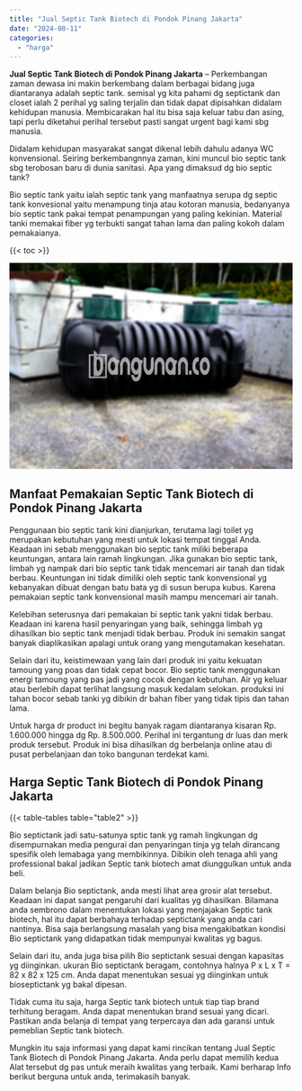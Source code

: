 ```yaml
---
title: "Jual Septic Tank Biotech di Pondok Pinang Jakarta"
date: "2024-08-11"
categories: 
  - "harga"
---
```


**Jual Septic Tank Biotech di Pondok Pinang Jakarta** – Perkembangan zaman dewasa ini makin berkembang dalam berbagai bidang juga diantaranya adalah septic tank. semisal yg kita pahami dg septictank dan closet ialah 2 perihal yg saling terjalin dan tidak dapat dipisahkan didalam kehidupan manusia. Membicarakan hal itu bisa saja keluar tabu dan asing, tapi perlu diketahui perihal tersebut pasti sangat urgent bagi kami sbg manusia.

Didalam kehidupan masyarakat sangat dikenal lebih dahulu adanya WC konvensional. Seiring berkembangnnya zaman, kini muncul bio septic tank sbg terobosan baru di dunia sanitasi. Apa yang dimaksud dg bio septic tank?

Bio septic tank yaitu ialah septic tank yang manfaatnya serupa dg septic tank konvesional yaitu menampung tinja atau kotoran manusia, bedanyanya bio septic tank pakai tempat penampungan yang paling kekinian. Material tanki memakai fiber yg terbukti sangat tahan lama dan paling kokoh dalam pemakaianya.

{{< toc >}}

![Jual Septic Tank Biotech di Pondok Pinang Jakarta](/images/jual-bio-septictank-27.png)

## Manfaat Pemakaian Septic Tank Biotech di Pondok Pinang Jakarta

Penggunaan bio septic tank kini dianjurkan, terutama lagi toilet yg merupakan kebutuhan yang mesti untuk lokasi tempat tinggal Anda. Keadaan ini sebab menggunakan bio septic tank miliki beberapa keuntungan, antara lain ramah lingkungan. Jika gunakan bio septic tank, limbah yg nampak dari bio septic tank tidak mencemari air tanah dan tidak berbau. Keuntungan ini tidak dimiliki oleh septic tank konvensional yg kebanyakan dibuat dengan batu bata yg di susun berupa kubus. Karena pemakaian septic tank konvensional masih mampu mencemari air tanah.

Kelebihan seterusnya dari pemakaian bi septic tank yakni tidak berbau. Keadaan ini karena hasil penyaringan yang baik, sehingga limbah yg dihasilkan bio septic tank menjadi tidak berbau. Produk ini semakin sangat banyak diaplikasikan apalagi untuk orang yang mengutamakan kesehatan.

Selain dari itu, keistimewaan yang lain dari produk ini yaitu kekuatan tamoung yang poas dan tidak cepat bocor. Bio septic tank menggunakan energi tamoung yang pas jadi yang cocok dengan kebutuhan. Air yg keluar atau berlebih dapat terlihat langsung masuk kedalam selokan. produksi ini tahan bocor sebab tanki yg dibikin dr bahan fiber yang tidak tipis dan tahan lama.

Untuk harga dr product ini begitu banyak ragam diantaranya kisaran Rp. 1.600.000 hingga dg Rp. 8.500.000. Perihal ini tergantung dr luas dan merk produk tersebut. Produk ini bisa dihasilkan dg berbelanja online atau di pusat perbelanjaan dan toko bangunan terdekat kami.

## Harga Septic Tank Biotech di Pondok Pinang Jakarta

{{< table-tables table="table2" >}}

Bio septictank jadi satu-satunya sptic tank yg ramah lingkungan dg disempurnakan media pengurai dan penyaringan tinja yg telah dirancang spesifik oleh lemabaga yang membikinnya. Dibikin oleh tenaga ahli yang professional bakal jadikan Septic tank biotech amat diunggulkan untuk anda beli.

Dalam belanja Bio septictank, anda mesti lihat area grosir alat tersebut. Keadaan ini dapat sangat pengaruhi dari kualitas yg dihasilkan. Bilamana anda sembrono dalam menentukan lokasi yang menjajakan Septic tank biotech, hal itu dapat berbahaya terhadap septictank yang anda cari nantinya. Bisa saja berlangsung masalah yang bisa mengakibatkan kondisi Bio septictank yang didapatkan tidak mempunyai kwalitas yg bagus.

Selain dari itu, anda juga bisa pilih Bio septictank sesuai dengan kapasitas yg diinginkan. ukuran Bio septictank beragam, contohnya halnya P x L x T = 82 x 82 x 125 cm. Anda dapat menentukan sesuai yg diinginkan untuk bioseptictank yg bakal dipesan.

Tidak cuma itu saja, harga Septic tank biotech untuk tiap tiap brand terhitung beragam. Anda dapat menentukan brand sesuai yang dicari. Pastikan anda belanja di tempat yang terpercaya dan ada garansi untuk pemeblian Septic tank biotech.

Mungkin itu saja informasi yang dapat kami rincikan tentang Jual Septic Tank Biotech di Pondok Pinang Jakarta. Anda perlu dapat memilih kedua Alat tersebut dg pas untuk meraih kwalitas yang terbaik. Kami berharap Info berikut berguna untuk anda, terimakasih banyak.

